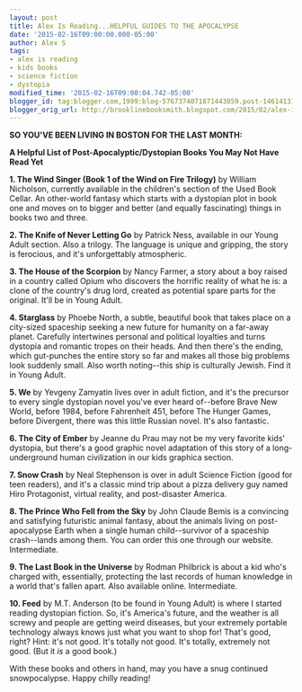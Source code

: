 ```yaml
---
layout: post
title: Alex Is Reading...HELPFUL GUIDES TO THE APOCALYPSE
date: '2015-02-16T09:00:00.000-05:00'
author: Alex S
tags:
- alex is reading
- kids books
- science fiction
- dystopia
modified_time: '2015-02-16T09:00:04.742-05:00'
blogger_id: tag:blogger.com,1999:blog-5767374071871443859.post-146141319175257626
blogger_orig_url: http://brooklinebooksmith.blogspot.com/2015/02/alex-is-readinghelpful-guides-to.html
---
```

**SO YOU'VE BEEN LIVING IN BOSTON FOR THE LAST MONTH:**

**A Helpful List of Post-Apocalyptic/Dystopian Books You May Not Have Read Yet**

**1\. The Wind Singer (Book 1 of the Wind on Fire Trilogy)** by William Nicholson, currently available in the children's section of the Used Book Cellar. An other-world fantasy which starts with a dystopian plot in book one and moves on to bigger and better (and equally fascinating) things in books two and three.

**2\. The Knife of Never Letting Go** by Patrick Ness, available in our Young Adult section. Also a trilogy. The language is unique and gripping, the story is ferocious, and it's unforgettably atmospheric.

**3\. The House of the Scorpion** by Nancy Farmer, a story about a boy raised in a country called Opium who discovers the horrific reality of what he is: a clone of the country's drug lord, created as potential spare parts for the original. It'll be in Young Adult.

**4\. Starglass** by Phoebe North, a subtle, beautiful book that takes place on a city-sized spaceship seeking a new future for humanity on a far-away planet. Carefully intertwines personal and political loyalties and turns dystopia and romantic tropes on their heads. And then there's the ending, which gut-punches the entire story so far and makes all those big problems look suddenly small. Also worth noting--this ship is culturally Jewish. Find it in Young Adult.

**5\. We** by Yevgeny Zamyatin lives over in adult fiction, and it's the precursor to every single dystopian novel you've ever heard of--before Brave New World, before 1984, before Fahrenheit 451, before The Hunger Games, before Divergent, there was this little Russian novel. It's also fantastic.

**6\. The City of Ember** by Jeanne du Prau may not be my very favorite kids' dystopia, but there's a good graphic novel adaptation of this story of a long-underground human civilization in our kids graphica section.

**7\. Snow Crash** by Neal Stephenson is over in adult Science Fiction (good for teen readers), and it's a classic mind trip about a pizza delivery guy named Hiro Protagonist, virtual reality, and post-disaster America.  

**8\. The Prince Who Fell from the Sky** by John Claude Bemis is a convincing and satisfying futuristic animal fantasy, about the animals living on post-apocalypse Earth when a single human child--survivor of a spaceship crash--lands among them. You can order this one through our website. Intermediate.

**9\. The Last Book in the Universe** by Rodman Philbrick is about a kid who's charged with, essentially, protecting the last records of human knowledge in a world that's fallen apart. Also available online. Intermediate.  

**10\. Feed** by M.T. Anderson (to be found in Young Adult) is where I started reading dystopian fiction. So, it's America's future, and the weather is all screwy and people are getting weird diseases, but your extremely portable technology always knows just what you want to shop for! That's good, right? Hint: it's not good. It's totally not good. It's totally, extremely not good. (But it _is_ a good book.)  

With these books and others in hand, may you have a snug continued snowpocalypse. Happy chilly reading!